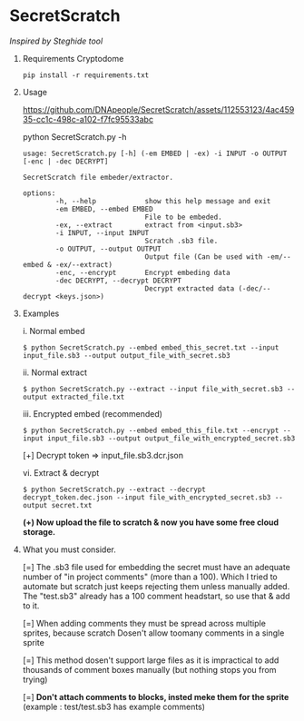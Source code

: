 # SecretScratch

_Inspired by Steghide tool_

1. Requirements 
   Cryptodome
   ~~~
   pip install -r requirements.txt
   ~~~

3. Usage

   https://github.com/DNApeople/SecretScratch/assets/112553123/4ac45935-cc1c-498c-a102-f7fc95533abc

   python SecretScratch.py -h
   ~~~~~~
   usage: SecretScratch.py [-h] (-em EMBED | -ex) -i INPUT -o OUTPUT [-enc | -dec DECRYPT]

   SecretScratch file embeder/extractor.

   options:
           -h, --help            show this help message and exit
           -em EMBED, --embed EMBED
                                 File to be embeded.
           -ex, --extract        extract from <input.sb3>
           -i INPUT, --input INPUT
                                 Scratch .sb3 file.
           -o OUTPUT, --output OUTPUT
                                 Output file (Can be used with -em/--embed & -ex/--extract)
           -enc, --encrypt       Encrypt embeding data
           -dec DECRYPT, --decrypt DECRYPT
                                 Decrypt extracted data (-dec/--decrypt <keys.json>)
   ~~~~~~

4. Examples
   
   i. Normal embed
   ~~~
   $ python SecretScratch.py --embed embed_this_secret.txt --input input_file.sb3 --output output_file_with_secret.sb3 
   ~~~
   ii. Normal extract
   ~~~
   $ python SecretScratch.py --extract --input file_with_secret.sb3 --output extracted_file.txt 
   ~~~
   
   iii. Encrypted embed (recommended)
   ~~~
   $ python SecretScratch.py --embed embed_this_file.txt --encrypt --input input_file.sb3 --output output_file_with_encrypted_secret.sb3
   ~~~
      [+] Decrypt token => input_file.sb3.dcr.json
   
   vi. Extract & decrypt
   ~~~
   $ python SecretScratch.py --extract --decrypt decrypt_token.dec.json --input file_with_encrypted_secret.sb3 --output secret.txt
   ~~~

   __(+) Now upload the file to scratch & now you have some free cloud storage.__

6. What you must consider.

   [=] The .sb3 file used for embedding the secret must have an adequate number of "in project comments" (more than a 100).
      Which I tried to automate but scratch just keeps rejecting them unless manually added.
      The "test.sb3" already has a 100 comment headstart, so use that & add to it.
   
   [=] When adding comments they must be spread across multiple sprites, because scratch Dosen't allow toomany comments in a single sprite

   [=] This method dosen't support large files as it is impractical to add thousands of comment boxes manually (but nothing stops you from trying)

   [=] __Don't attach comments to blocks, insted meke them for the sprite__ (example : test/test.sb3 has example comments)

      
